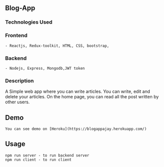 ## Blog-App

### Technologies Used

### Frontend

    - Reactjs, Redux-toolkit, HTML, CSS, bootstrap,

### Backend

    - Nodejs, Express, Mongodb,JWT token

### Description

A Simple web app where you can write articles. You can write, edit and delete your articles. On the home page, you can read all the post written by other users.

## Demo

    You can see demo on [Heroku](https://blogappajay.herokuapp.com/)

## Usage

    npm run server - to run backend server
    npm run client - to run client

